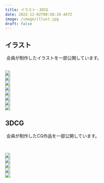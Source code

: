 ```yaml
---
title: イラスト・3DCG
date: 2022-12-02T08:58:19.447Z
image: /image/illust.jpg
draft: false
---
```

## イラスト
 ﻿ 
会員が制作したイラストを一部公開しています。  
 ﻿ 
<div class="illust-container">
    <div class="illust-button"><img id="grid-1" onclick="clickedImage('grid-1');" src="/image/illust_kishi_02.png"></div>
    <div class="illust-button"><img id="grid-2" onclick="clickedImage('grid-2');" src="/image/illust_kishi_01.png"></div>
    <div class="illust-button"><img id="grid-3" onclick="clickedImage('grid-3');" src="/image/tsuno_denxchan.png"></div>
    <div class="illust-button"><img id="grid-4" onclick="clickedImage('grid-4');" src="/image/illust_ramune_00.png"></div>
    <div class="illust-button"><img id="grid-5" onclick="clickedImage('grid-5');" src="/image/laisa_1.jpg"></div>
    <div class="illust-button"><img id="grid-6" onclick="clickedImage('grid-6');" src="/image/nanari_1.jpg"></div>
    <div class="illust-button"><img id="grid-7" onclick="clickedImage('grid-7');" src="/image/laisa_2.jpg"></div>
    <div class="illust-button"><img id="grid-8" onclick="clickedImage('grid-8');" src="/image/ramune_robo_den.png"></div>
</div>

<div class="popup" id="js-popup">
    <div class="popup-inner">
        <a><img id="popup-image" src=""></a>
    </div>
    <div class="black-background" id="js-black-bg"></div>
</div>

<style type="text/css">
.popup {
  position: fixed;
  left: 0;
  top: 0;
  width: 100%;
  height: 100%;
  z-index: 9999;
  opacity: 0;
  visibility: hidden;
  transition: .6s;
}
.popup.is-show {
  opacity: 1;
  visibility: visible;
}
.popup-inner {
  position: absolute;
  left: 50%;
  top: 50%;
  transform: translate(-50%,-50%);
  width: 80%;
  max-width: 600px;
  padding: 50px;
  background-color: #fff;
  z-index: 2;
}
.popup-inner img {
  width: 100%;
}
.black-background {
  position: absolute;
  left: 0;
  top: 0;
  width: 100%;
  height: 100%;
  background-color: rgba(0,0,0,.8);
  z-index: 1;
  cursor: pointer;
}
</style>

<script type="text/javascript" src="/js/popupImage.js"></script>

## 3DCG
 ﻿ 
会員が制作したCG作品を一部公開しています。  

 ﻿ 
<div class="illust-container">
    <div class="illust-button"><img id="grid-1*" onclick="clickedImage('grid-1*');" src="/image/VRcG_2022_01.png"></div>
    <div class="illust-button"><img id="grid-2*" onclick="clickedImage('grid-2*');" src="/image/VRcG_2022_02.png"></div>
    <div class="illust-button"><img id="grid-3*" onclick="clickedImage('grid-3*');" src="/image/VRcG_2022_03.png"></div>
    <div class="illust-button"><img id="grid-4*" onclick="clickedImage('grid-4*');" src="/image/VRcG_2022_04.png"></div>
    <div class="illust-button"><img id="grid-5*" onclick="clickedImage('grid-5*');" src="/image/VRcG_2022_05.png"></div>
</div>

<div class="popup" id="js-popup">
    <div class="popup-inner">
        <a><img id="popup-image" src=""></a>
    </div>
    <div class="black-background" id="js-black-bg"></div>
</div>

<style type="text/css">
.popup {
  position: fixed;
  left: 0;
  top: 0;
  width: 100%;
  height: 100%;
  z-index: 9999;
  opacity: 0;
  visibility: hidden;
  transition: .6s;
}
.popup.is-show {
  opacity: 1;
  visibility: visible;
}
.popup-inner {
  position: absolute;
  left: 50%;
  top: 50%;
  transform: translate(-50%,-50%);
  width: 80%;
  max-width: 600px;
  padding: 50px;
  background-color: #fff;
  z-index: 2;
}
.popup-inner img {
  width: 100%;
}
.black-background {
  position: absolute;
  left: 0;
  top: 0;
  width: 100%;
  height: 100%;
  background-color: rgba(0,0,0,.8);
  z-index: 1;
  cursor: pointer;
}
</style>

<script type="text/javascript" src="/js/popupImage.js"></script>